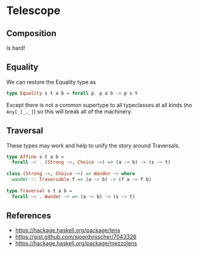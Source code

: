 
# Telescope

## Composition

Is hard!

## Equality

We can restore the Equality type as

```haskell
type Equality s t a b = forall p. p a b -> p s t
```

Except there is not a common supertype to all typeclasses at all 
kinds (no `Any[_[_,_]`) so this will break all of the machinery.

## Traversal

These types may work and help to unify the story around Traversals.

```haskell
type Affine s t a b = 
  forall ~> . (Strong ~>, Choice ~>) => (a ~> b) -> (s ~> t)
  
class (Strong ~>, Choice ~>) => Wander ~> where
  wander :: Traversable f => (a ~> b) -> (f a ~> f b)
  
type Traversal s t a b =
  forall ~> . Wander ~> => (a ~> b) -> (s ~> t)
```

## References

- https://hackage.haskell.org/package/lens
- https://gist.github.com/sjoerdvisscher/7043326
- https://hackage.haskell.org/package/mezzolens
